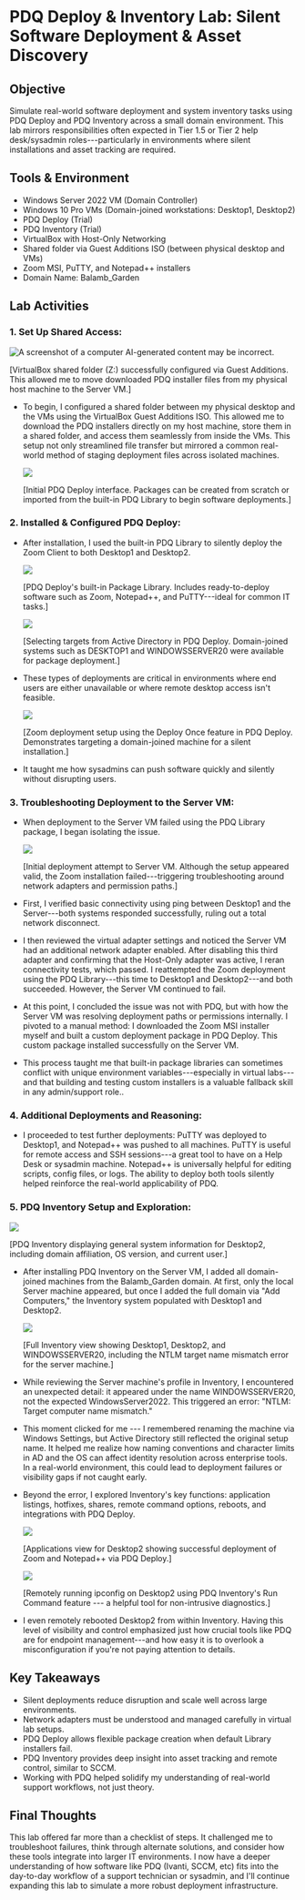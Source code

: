 # PDQ Deploy & Inventory Lab: Silent Software Deployment & Asset Discovery

## Objective

Simulate real-world software deployment and system inventory tasks using
PDQ Deploy and PDQ Inventory across a small domain environment. This lab
mirrors responsibilities often expected in Tier 1.5 or Tier 2 help
desk/sysadmin roles---particularly in environments where silent
installations and asset tracking are required.

## Tools & Environment

- Windows Server 2022 VM (Domain Controller)
- Windows 10 Pro VMs (Domain-joined workstations: Desktop1, Desktop2)
- PDQ Deploy (Trial)
- PDQ Inventory (Trial)
- VirtualBox with Host-Only Networking
- Shared folder via Guest Additions ISO (between physical desktop and
VMs)
- Zoom MSI, PuTTY, and Notepad++ installers
- Domain Name: Balamb_Garden

## Lab Activities

### 1\. Set Up Shared Access:

![A screenshot of a computer AI-generated content may be
incorrect.](media/mediaPDQ/image1.png)

\[VirtualBox shared folder (Z:) successfully configured via Guest
Additions. This allowed me to move downloaded PDQ installer files from
my physical host machine to the Server VM.\]

- To begin, I configured a shared folder between my physical desktop and
  the VMs using the VirtualBox Guest Additions ISO. This allowed me to
  download the PDQ installers directly on my host machine, store them in
  a shared folder, and access them seamlessly from inside the VMs. This
  setup not only streamlined file transfer but mirrored a common
  real-world method of staging deployment files across isolated
  machines.

  ![](media/mediaPDQ/image2.png)

  \[Initial PDQ Deploy interface. Packages can be created from scratch
  or imported from the built-in PDQ Library to begin software
  deployments.\]

### 2\. Installed & Configured PDQ Deploy:

- After installation, I used the built-in PDQ Library to silently deploy
  the Zoom Client to both Desktop1 and Desktop2.

  ![](media/mediaPDQ/image3.png)

  \[PDQ Deploy's built-in Package Library. Includes ready-to-deploy
  software such as Zoom, Notepad++, and PuTTY---ideal for common IT
  tasks.\]

  ![](media/mediaPDQ/image4.png)

  \[Selecting targets from Active Directory in PDQ Deploy. Domain-joined
  systems such as DESKTOP1 and WINDOWSSERVER20 were available for
  package deployment.\]

- These types of deployments are critical in environments where end
  users are either unavailable or where remote desktop access isn't
  feasible.

  ![](media/mediaPDQ/image5.png)

  \[Zoom deployment setup using the Deploy Once feature in PDQ Deploy.
  Demonstrates targeting a domain-joined machine for a silent
  installation.\]

- It taught me how sysadmins can push software quickly and silently
  without disrupting users.

### 3\. Troubleshooting Deployment to the Server VM:

- When deployment to the Server VM failed using the PDQ Library package,
  I began isolating the issue.

  ![](media/mediaPDQ/image6.png)

  \[Initial deployment attempt to Server VM. Although the setup appeared
  valid, the Zoom installation failed---triggering troubleshooting
  around network adapters and permission paths.\]

- First, I verified basic connectivity using ping between Desktop1 and
  the Server---both systems responded successfully, ruling out a total
  network disconnect.

- I then reviewed the virtual adapter settings and noticed the Server VM
  had an additional network adapter enabled. After disabling this third
  adapter and confirming that the Host-Only adapter was active, I reran
  connectivity tests, which passed. I reattempted the Zoom deployment
  using the PDQ Library---this time to Desktop1 and Desktop2---and both
  succeeded. However, the Server VM continued to fail.

- At this point, I concluded the issue was not with PDQ, but with how
  the Server VM was resolving deployment paths or permissions
  internally. I pivoted to a manual method: I downloaded the Zoom MSI
  installer myself and built a custom deployment package in PDQ Deploy.
  This custom package installed successfully on the Server VM.

- This process taught me that built-in package libraries can sometimes
  conflict with unique environment variables---especially in virtual
  labs---and that building and testing custom installers is a valuable
  fallback skill in any admin/support role..

### 4\. Additional Deployments and Reasoning:

- I proceeded to test further deployments: PuTTY was deployed to
  Desktop1, and Notepad++ was pushed to all machines. PuTTY is useful
  for remote access and SSH sessions---a great tool to have on a Help
  Desk or sysadmin machine. Notepad++ is universally helpful for editing
  scripts, config files, or logs. The ability to deploy both tools
  silently helped reinforce the real-world applicability of PDQ.

### 5\. PDQ Inventory Setup and Exploration:

![](media/mediaPDQ/image7.png)

\[PDQ Inventory displaying general system information for Desktop2,
including domain affiliation, OS version, and current user.\]

- After installing PDQ Inventory on the Server VM, I added all
  domain-joined machines from the Balamb_Garden domain. At first, only
  the local Server machine appeared, but once I added the full domain
  via "Add Computers," the Inventory system populated with Desktop1 and
  Desktop2.

  ![](media/mediaPDQ/image8.png)

  \[Full Inventory view showing Desktop1, Desktop2, and WINDOWSSERVER20,
  including the NTLM target name mismatch error for the server
  machine.\]

- While reviewing the Server machine's profile in Inventory, I
  encountered an unexpected detail: it appeared under the name
  WINDOWSSERVER20, not the expected WindowsServer2022. This triggered an
  error: "NTLM: Target computer name mismatch."

- This moment clicked for me --- I remembered renaming the machine via
  Windows Settings, but Active Directory still reflected the original
  setup name. It helped me realize how naming conventions and character
  limits in AD and the OS can affect identity resolution across
  enterprise tools. In a real-world environment, this could lead to
  deployment failures or visibility gaps if not caught early.

- Beyond the error, I explored Inventory's key functions: application
  listings, hotfixes, shares, remote command options, reboots, and
  integrations with PDQ Deploy.

  ![](media/mediaPDQ/image9.png)

  \[Applications view for Desktop2 showing successful deployment of Zoom
  and Notepad++ via PDQ Deploy.\]

  ![](media/mediaPDQ/image10.png)

  \[Remotely running ipconfig on Desktop2 using PDQ Inventory's Run
  Command feature --- a helpful tool for non-intrusive diagnostics.\]

- I even remotely rebooted Desktop2 from within Inventory. Having this
  level of visibility and control emphasized just how crucial tools like
  PDQ are for endpoint management---and how easy it is to overlook a
  misconfiguration if you're not paying attention to details.

## Key Takeaways

- Silent deployments reduce disruption and scale well across large
environments.
- Network adapters must be understood and managed carefully in virtual
lab setups.
- PDQ Deploy allows flexible package creation when default Library
installers fail.
- PDQ Inventory provides deep insight into asset tracking and remote
control, similar to SCCM.
- Working with PDQ helped solidify my understanding of real-world
support workflows, not just theory.

## Final Thoughts

This lab offered far more than a checklist of steps. It challenged me to
troubleshoot failures, think through alternate solutions, and consider
how these tools integrate into larger IT environments. I now have a
deeper understanding of how software like PDQ (Ivanti, SCCM, etc) fits
into the day-to-day workflow of a support technician or sysadmin, and
I'll continue expanding this lab to simulate a more robust deployment
infrastructure.
